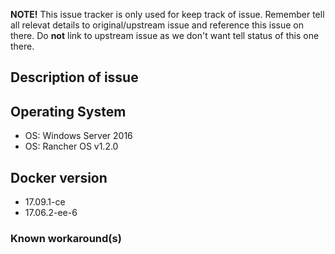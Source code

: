 **NOTE!** This issue tracker is only used for keep track of issue.
Remember tell all relevat details to original/upstream issue and reference this issue on there.
Do **not** link to upstream issue as we don't want tell status of this one there.

<!--- Provide a general summary of the issue in the Title above -->
## Description of issue
<!--- Tell us what happened -->

## Operating System
<!--- Remove OS which is not relevat -->
- OS: Windows Server 2016
- OS: Rancher OS v1.2.0

## Docker version
<!--- Remove docker version which is not relevat -->
- 17.09.1-ce
- 17.06.2-ee-6

### Known workaround(s)
<!--- If you know any list them here -->